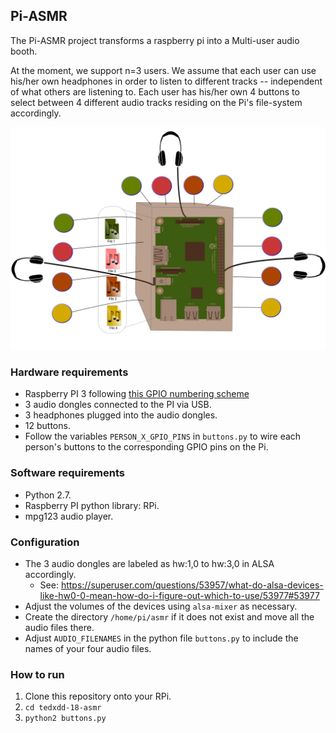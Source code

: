 ## Pi-ASMR
The Pi-ASMR project transforms a raspberry pi into a Multi-user audio booth.

At the moment, we support n=3 users. We assume that each user can use his/her own headphones in order to listen to different tracks -- independent of what others are listening to. Each user has his/her own 4 buttons to select between 4 different audio tracks residing on the Pi's file-system accordingly.

![Architecture](./architecture.svg)

### Hardware requirements
* Raspberry PI 3 following [this GPIO numbering scheme](./rpi-gpio.png)
* 3 audio dongles connected to the PI via USB.
* 3 headphones plugged into the audio dongles.
* 12 buttons.
* Follow the variables `PERSON_X_GPIO_PINS` in `buttons.py` to wire each person's buttons to the corresponding GPIO pins on the Pi.

### Software requirements
* Python 2.7.
* Raspberry PI python library: RPi.
* mpg123 audio player.

### Configuration
* The 3 audio dongles are labeled as hw:1,0 to hw:3,0 in ALSA accordingly.
    * See: https://superuser.com/questions/53957/what-do-alsa-devices-like-hw0-0-mean-how-do-i-figure-out-which-to-use/53977#53977
* Adjust the volumes of the devices using `alsa-mixer` as necessary.
* Create the directory `/home/pi/asmr` if it does not exist and move all the audio files there.
* Adjust `AUDIO_FILENAMES` in the python file `buttons.py` to include the names of your four audio files.

### How to run
1. Clone this repository onto your RPi.
2. `cd tedxdd-18-asmr`
3. `python2 buttons.py`
